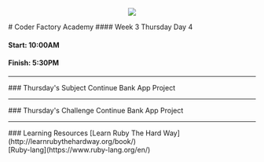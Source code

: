 <p align="center"><img src="https://github.com/coder-factory-academy/cf-guidline-css/blob/master/CFA.png"></p>
# Coder Factory Academy
#### Week 3 Thursday Day 4

#### Start: 10:00AM
#### Finish: 5:30PM
<hr>
### Thursday's Subject
Continue Bank App Project


<hr>
### Thursday's Challenge
Continue Bank App Project

<hr>
### Learning Resources
[Learn Ruby The Hard Way](http://learnrubythehardway.org/book/) <br>
[Ruby-lang](https://www.ruby-lang.org/en/)

